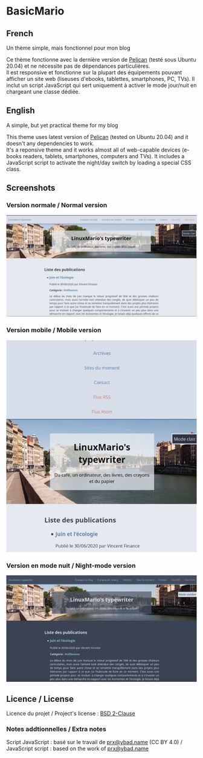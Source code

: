 # BasicMario

## French

Un thème simple, mais fonctionnel pour mon blog

Ce thème fonctionne avec la dernière version de [Pelican](https://blog.getpelican.com/) (testé sous Ubuntu 20.04) et ne nécessite pas de dépendances particulières.  
Il est responsive et fonctionne sur la plupart des équipements pouvant afficher un site web (liseuses d'ebooks, tablettes, smartphones, PC, TVs). Il inclut un script JavaScript qui sert uniquement à activer le mode jour/nuit en chargeant une classe dédiée.

## English

A simple, but yet practical theme for my blog

This theme uses latest version of [Pelican](https://blog.getpelican.com/) (tested on Ubuntu 20.04) and it doesn't any dependencies to work.  
It's a reponsive theme and it works almost all of web-capable devices (e-books readers, tablets, smartphones, computers and TVs). It includes a JavaScript script to activate the night/day switch by loading a special CSS class.

## Screenshots

### Version normale / Normal version

![Normal version](screenshot1.png)

### Version mobile / Mobile version

![Mobile version](screenshot2.png)

### Version en mode nuit / Night-mode version

![Night-mode version](screenshot3.png)

## Licence / License

Licence du projet / Project's license : [BSD 2-Clause](LICENSE.md)

### Notes addtionnelles / Extra notes

Script JavaScript : basé sur le travail de prx@ybad.name (CC BY 4.0) / JavaScript script : based on the work of prx@ybad.name

